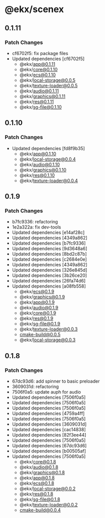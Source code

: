 # @ekx/scenex

## 0.1.11

### Patch Changes

- cf6702f5: fix package files
- Updated dependencies [cf6702f5]
  - @ekx/app@0.1.11
  - @ekx/core@0.1.10
  - @ekx/ecs@0.1.10
  - @ekx/local-storage@0.0.5
  - @ekx/texture-loader@0.0.5
  - @ekx/audio@0.1.11
  - @ekx/graphics@0.1.11
  - @ekx/res@0.1.11
  - @ekx/sg-file@0.1.10

## 0.1.10

### Patch Changes

- Updated dependencies [fd8f9b35]
  - @ekx/app@0.1.10
  - @ekx/local-storage@0.0.4
  - @ekx/audio@0.1.10
  - @ekx/graphics@0.1.10
  - @ekx/res@0.1.10
  - @ekx/texture-loader@0.0.4

## 0.1.9

### Patch Changes

- b7fc9336: refactoring
- 1e2a322a: fix dev-tools
- Updated dependencies [e14af28c]
- Updated dependencies [4349a862]
- Updated dependencies [b7fc9336]
- Updated dependencies [9d3648a6]
- Updated dependencies [8bd2c87b]
- Updated dependencies [c2684e0e]
- Updated dependencies [4349a862]
- Updated dependencies [326e845d]
- Updated dependencies [3b26ce20]
- Updated dependencies [26fa74d6]
- Updated dependencies [a08fb558]
  - @ekx/ecs@0.1.9
  - @ekx/graphics@0.1.9
  - @ekx/app@0.1.9
  - @ekx/audio@0.1.9
  - @ekx/core@0.1.9
  - @ekx/res@0.1.9
  - @ekx/sg-file@0.1.9
  - @ekx/texture-loader@0.0.3
  - cmake-build@0.0.5
  - @ekx/local-storage@0.0.3

## 0.1.8

### Patch Changes

- 67dc93d6: add spinner to basic preloader
- 3609031d: refactoring
- 7506f0a5: update auph for audio
- Updated dependencies [7506f0a5]
- Updated dependencies [7506f0a5]
- Updated dependencies [7506f0a5]
- Updated dependencies [4759a4ff]
- Updated dependencies [7506f0a5]
- Updated dependencies [3609031d]
- Updated dependencies [cac14838]
- Updated dependencies [82f3ee44]
- Updated dependencies [7506f0a5]
- Updated dependencies [67dc93d6]
- Updated dependencies [b00505af]
- Updated dependencies [7506f0a5]
  - @ekx/core@0.1.8
  - @ekx/audio@0.1.8
  - @ekx/graphics@0.1.8
  - @ekx/app@0.1.8
  - @ekx/ecs@0.1.8
  - @ekx/local-storage@0.0.2
  - @ekx/res@0.1.8
  - @ekx/sg-file@0.1.8
  - @ekx/texture-loader@0.0.2
  - cmake-build@0.0.4
